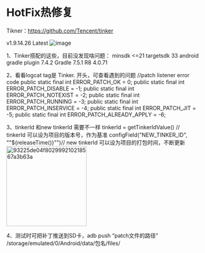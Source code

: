 # HotFix热修复
Tikner：https://github.com/Tencent/tinker

 v1.9.14.26 Latest
![image](https://github.com/gaoleicoding/HotFix/assets/16413477/89c0de8c-aabf-467a-9a97-058b80d3fc41)

1、Tinker搭配的这些，目前没发现啥问题：
minsdk <=21
targetsdk 33
android gradle plugin 7.4.2
Gradle 7.5.1
R8 4.0.71

2、看看logcat  tag是 Tinker. 开头，可查看遇到的问题
    //patch listener error code
    public static final int ERROR_PATCH_OK                = 0;
    public static final int ERROR_PATCH_DISABLE           = -1;
    public static final int ERROR_PATCH_NOTEXIST          = -2;
    public static final int ERROR_PATCH_RUNNING           = -3;
    public static final int ERROR_PATCH_INSERVICE         = -4;
    public static final int ERROR_PATCH_JIT               = -5;
    public static final int ERROR_PATCH_ALREADY_APPLY     = -6;

3、tinkerId 和new tinkerId 需要不一样
tinkerId = getTinkerIdValue() // tinkerId 可以设为项目的版本号，作为基准
configField("NEW_TINKER_ID", "\"${releaseTime()}\"")// new tinkerId 可以设为项目的打包时间，不断更新
<img width="209" alt="93225de04f802999210218567a3b63a" src="https://github.com/gaoleicoding/HotFix/assets/16413477/c716e90c-c0ec-4bf8-aa5f-a109d23b20bb">


4、测试时可把补丁推送到SD卡，adb push “patch文件的路径” /storage/emulated/0/Android/data/包名/files/
